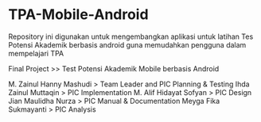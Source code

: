 TPA-Mobile-Android
==================

Repository ini digunakan untuk mengembangkan aplikasi untuk latihan Tes Potensi Akademik berbasis android guna memudahkan pengguna dalam mempelajari TPA

Final Project >> Test Potensi Akademik Mobile berbasis Android 

M. Zainul Hanny Mashudi > Team Leader and PIC Planning & Testing
Ihda Zainul Muttaqin > PIC Implementation
M. Alif Hidayat Sofyan > PIC Design
Jian Maulidha Nurza  > PIC Manual & Documentation
Meyga Fika Sukmayanti  > PIC Analysis